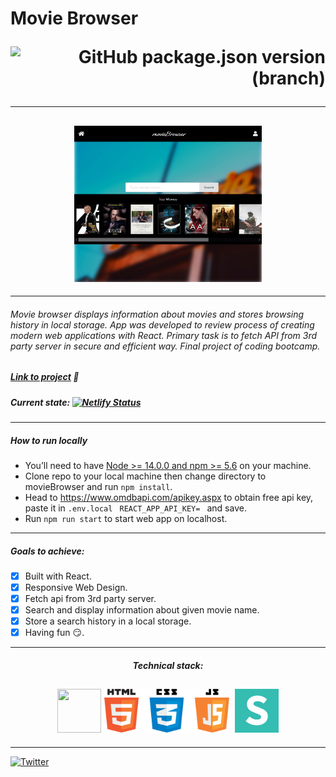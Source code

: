 # Movie Browser   <p align='right'>![GitHub package.json version (branch)](https://img.shields.io/github/package-json/v/mjm-code/movieBrowser/master)</p>
***
<h2 align='center'>
<img src='https://github.com/mjm-code/movieBrowser/blob/main/snippet.JPG' height='250px' width='300px'></img></h2>

***
 
###### *Movie browser displays information about movies and stores browsing history in local storage. App was developed to review process of creating modern web applications with React. Primary task is to fetch API from 3rd party server in secure and efficient way. Final project of coding bootcamp.*     
##### [Link to project](https://moviebrowser-mjmcode.netlify.app/) :open_file_folder:
##### Current state: [![Netlify Status](https://api.netlify.com/api/v1/badges/3bf6c77f-2c9a-4ce6-8e94-f75b696d1155/deploy-status)](https://app.netlify.com/sites/moviebrowser-mjmcode/deploys)
***
##### How to run locally
* You’ll need to have [Node >= 14.0.0 and npm >= 5.6](https://nodejs.org/en/) on your machine.
* Clone repo to your local machine then change directory to movieBrowser and run ```npm install```.
* Head to https://www.omdbapi.com/apikey.aspx to obtain free api key, paste it in ```.env.local ```  ```REACT_APP_API_KEY= ``` and save.
* Run ```npm run start``` to start web app on localhost.



***
##### Goals to achieve: 
- [x] Built with React. 
- [x] Responsive Web Design.
- [x] Fetch api from 3rd party server.
- [x] Search and display information about given movie name.
- [x] Store a search history in a local storage.
- [x] Having fun :smirk:.  

***
<h5 align="center">Technical stack:</h5>
<h2 align='center'><img src="https://raw.githubusercontent.com/jalbertsr/logo-badge-images/master/img/react_logo.png" width="70" height="70">&nbsp<img src="res/html5.png" width="200" height="70">&nbsp&nbsp<img src="res/semantic.png" width="70" height="70"></h2>

***
 [![Twitter](https://img.shields.io/twitter/follow/mjmcode?style=social)](https://twitter.com/mjmcode)  
